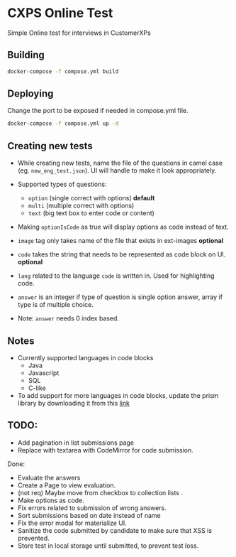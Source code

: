 # CXPS Online Test

Simple Online test for interviews in CustomerXPs


## Building

```bash
docker-compose -f compose.yml build
```

## Deploying

Change the port to be exposed if needed in compose.yml file.

```bash
docker-compose -f compose.yml up -d
```

## Creating new tests
 
 - While creating new tests, name the file of the questions 
   in camel case (eg. `new_eng_test.json`). UI will handle to make it look appropriately.

 - Supported types of questions:
   - `option` (single correct with options) **default**
   - `multi` (multiple correct with options)
   - `text` (big text box to enter code or content)
 - Making `optionIsCode` as true will display options as code instead of text.
   
 - `image` tag only takes name of the file that exists in ext-images **optional**
 - `code` takes the string that needs to be represented as code block on UI. **optional**
 - `lang` related to the language `code` is written in. Used for highlighting code.
 - `answer` is an integer if type of question is single option answer, 
    array if type is of multiple choice.
 - Note: `answer` needs 0 index based.

## Notes
 - Currently supported languages in code blocks
   - Java
   - Javascript
   - SQL
   - C-like 
 - To add support for more languages in code blocks, 
   update the prism library by downloading it from this
   [link](https://prismjs.com/download.html#themes=prism-tomorrow&languages=clike+javascript+java+sql)
   

## TODO:
 - Add pagination in list submissions page
 - Replace with textarea with CodeMirror for code submission.

Done:
 - Evaluate the answers
 - Create a Page to view evaluation.
 - (not req) Maybe move from checkbox to collection lists .
 - Make options as code.
 - Fix errors related to submission of wrong answers.
 - Sort submissions based on date instead of name
 - Fix the error modal for materialize UI.
 - Sanitize the code submitted by candidate to make sure that XSS is prevented.
 - Store test in local storage until submitted, to prevent test loss.
 
